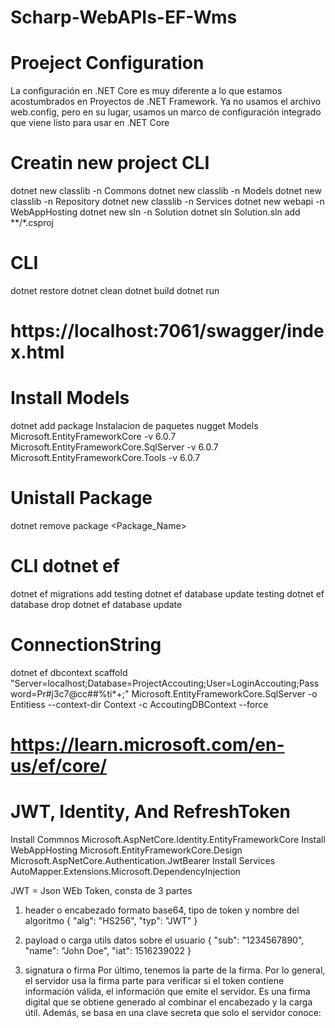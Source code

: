 # Scharp-WebAPIs-EF-Wms

# Proeject Configuration 
La configuración en .NET Core es muy diferente a lo que estamos acostumbrados en 
Proyectos de .NET Framework. Ya no usamos el archivo web.config, pero en su lugar,
usamos un marco de configuración integrado que viene listo para usar en .NET Core

# Creatin new project CLI 
dotnet new classlib -n Commons 
dotnet new classlib -n Models 
dotnet new classlib -n Repository 
dotnet new classlib -n Services 
dotnet new webapi -n WebAppHosting 
dotnet new sln -n Solution
dotnet sln Solution.sln add **/*.csproj 

# CLI 
dotnet restore
dotnet clean
dotnet build
dotnet run

# https://localhost:7061/swagger/index.html

# Install Models 
dotnet add package
Instalacion de paquetes nugget Models 
Microsoft.EntityFrameworkCore -v 6.0.7 
Microsoft.EntityFrameworkCore.SqlServer -v 6.0.7 
Microsoft.EntityFrameworkCore.Tools -v 6.0.7

# Unistall Package
dotnet remove package <Package_Name>

# CLI dotnet ef 
dotnet ef migrations add testing 
dotnet ef database update testing 
dotnet ef database drop
dotnet ef database update

# ConnectionString
dotnet ef dbcontext scaffold "Server=localhost;Database=ProjectAccouting;User=LoginAccouting;Password=Pr#j3c7@cc##%ti*+;" Microsoft.EntityFrameworkCore.SqlServer -o Entitiess --context-dir Context -c AccoutingDBContext --force

# https://learn.microsoft.com/en-us/ef/core/


# JWT, Identity, And RefreshToken

Install Commnos
Microsoft.AspNetCore.Identity.EntityFrameworkCore
Install WebAppHosting
Microsoft.EntityFrameworkCore.Design
Microsoft.AspNetCore.Authentication.JwtBearer
Install Services
AutoMapper.Extensions.Microsoft.DependencyInjection

JWT = Json WEb Token, consta de 3 partes
1) header o encabezado formato base64, tipo de token y nombre del algoritmo
{
 "alg": "HS256",
 "typ": "JWT"
 }

2) payload o carga utils datos sobre el usuario
{
 "sub": "1234567890",
 "name": "John Doe",
 "iat": 1516239022
}

3) signatura o firma
Por último, tenemos la parte de la firma. Por lo general, el servidor usa la firma
parte para verificar si el token contiene información válida, el
información que emite el servidor. Es una firma digital que se obtiene
generado al combinar el encabezado y la carga útil. Además, se basa
en una clave secreta que solo el servidor conoce: